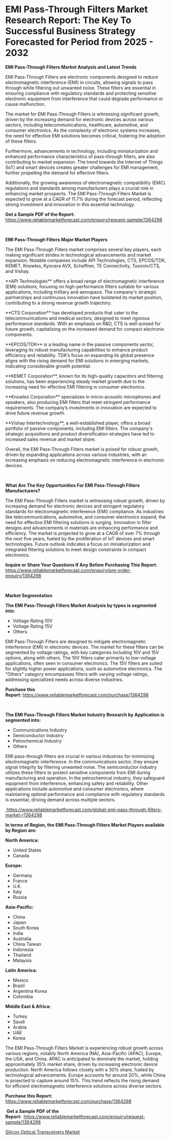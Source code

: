 <p><h1>EMI Pass-Through Filters Market Research Report: The Key To Successful Business Strategy Forecasted for Period from 2025 - 2032</h1></p><p><strong>EMI Pass-Through Filters Market Analysis and Latest Trends</strong></p>
<p><p>EMI Pass-Through Filters are electronic components designed to reduce electromagnetic interference (EMI) in circuits, allowing signals to pass through while filtering out unwanted noise. These filters are essential in ensuring compliance with regulatory standards and protecting sensitive electronic equipment from interference that could degrade performance or cause malfunction.</p><p>The market for EMI Pass-Through Filters is witnessing significant growth, driven by the increasing demand for electronic devices across various sectors, including telecommunications, healthcare, automotive, and consumer electronics. As the complexity of electronic systems increases, the need for effective EMI solutions becomes critical, fostering the adoption of these filters.</p><p>Furthermore, advancements in technology, including miniaturization and enhanced performance characteristics of pass-through filters, are also contributing to market expansion. The trend towards the Internet of Things (IoT) and smart devices creates greater challenges for EMI management, further propelling the demand for effective filters.</p><p>Additionally, the growing awareness of electromagnetic compatibility (EMC) regulations and standards among manufacturers plays a crucial role in enhancing market prospects. The EMI Pass-Through Filters Market is expected to grow at a CAGR of 11.7% during the forecast period, reflecting strong investment and innovation in this essential technology.</p></p>
<p><strong>Get a Sample PDF of the Report:&nbsp;</strong> <a href="https://www.reliablemarketforecast.com/enquiry/request-sample/1364298?utm_campaign=2876&utm_medium=2&utm_source=Github&utm_content=ia&utm_term=07042025&utm_id=emi-pass-through-filters">https://www.reliablemarketforecast.com/enquiry/request-sample/1364298</a></p>
<p>&nbsp;</p>
<p><strong>EMI Pass-Through Filters Major Market Players</strong></p>
<p><p>The EMI Pass-Through Filters market comprises several key players, each making significant strides in technological advancements and market expansion. Notable companies include API Technologies, CTS, EPCOS/TDK, KEMET, Knowles, Kyocera AVX, Schaffner, TE Connectivity, Tusonix/CTS, and Vishay.</p><p>**API Technologies** offers a broad range of electromagnetic interference (EMI) solutions, focusing on high-performance filters suitable for various applications, including military and aerospace. The company's strategic partnerships and continuous innovation have bolstered its market position, contributing to a strong revenue growth trajectory.</p><p>**CTS Corporation** has developed products that cater to the telecommunications and medical sectors, designed to meet rigorous performance standards. With an emphasis on R&D, CTS is well-poised for future growth, capitalizing on the increased demand for compact electronic components.</p><p>**EPCOS/TDK** is a leading name in the passive components sector, leveraging its robust manufacturing capabilities to enhance product efficiency and reliability. TDK’s focus on expanding its global presence aligns with the rising demand for EMI solutions in emerging markets, indicating considerable growth potential.</p><p>**KEMET Corporation**, known for its high-quality capacitors and filtering solutions, has been experiencing steady market growth due to the increasing need for effective EMI filtering in consumer electronics. </p><p>**Knowles Corporation** specializes in micro-acoustic microphones and speakers, also producing EMI filters that meet stringent performance requirements. The company’s investments in innovation are expected to drive future revenue growth.</p><p>**Vishay Intertechnology**, a well-established player, offers a broad portfolio of passive components, including EMI filters. The company's strategic acquisitions and product diversification strategies have led to increased sales revenue and market share.</p><p>Overall, the EMI Pass-Through Filters market is poised for robust growth, driven by expanding applications across various industries, with an increasing emphasis on reducing electromagnetic interference in electronic devices.</p></p>
<p>&nbsp;</p>
<p><strong>What Are The Key Opportunities For EMI Pass-Through Filters Manufacturers?</strong></p>
<p><p>The EMI Pass-Through Filters market is witnessing robust growth, driven by increasing demand for electronic devices and stringent regulatory standards for electromagnetic interference (EMI) compliance. As industries like telecommunications, automotive, and consumer electronics expand, the need for effective EMI filtering solutions is surging. Innovation in filter designs and advancements in materials are enhancing performance and efficiency. The market is projected to grow at a CAGR of over 7% through the next five years, fueled by the proliferation of IoT devices and smart technologies. Future outlook indicates a focus on miniaturization and integrated filtering solutions to meet design constraints in compact electronics.</p></p>
<p><strong>Inquire or Share Your Questions If Any Before Purchasing This Report:</strong> <a href="https://www.reliablemarketforecast.com/enquiry/pre-order-enquiry/1364298?utm_campaign=2876&utm_medium=2&utm_source=Github&utm_content=ia&utm_term=07042025&utm_id=emi-pass-through-filters">https://www.reliablemarketforecast.com/enquiry/pre-order-enquiry/1364298</a></p>
<p>&nbsp;</p>
<p><strong>Market Segmentation</strong></p>
<p><strong>The EMI Pass-Through Filters Market Analysis by types is segmented into:</strong></p>
<p><ul><li>Voltage Rating 10V</li><li>Voltage Rating 15V</li><li>Others</li></ul></p>
<p><p>EMI Pass-Through Filters are designed to mitigate electromagnetic interference (EMI) in electronic devices. The market for these filters can be segmented by voltage ratings, with key categories including 10V and 15V options, along with others. The 10V filters cater primarily to low-voltage applications, often seen in consumer electronics. The 15V filters are suited for slightly higher power applications, such as automotive electronics. The "Others" category encompasses filters with varying voltage ratings, addressing specialized needs across diverse industries.</p></p>
<p><strong>Purchase this Report:&nbsp;</strong><a href="https://www.reliablemarketforecast.com/purchase/1364298?utm_campaign=2876&utm_medium=2&utm_source=Github&utm_content=ia&utm_term=07042025&utm_id=emi-pass-through-filters">https://www.reliablemarketforecast.com/purchase/1364298</a></p>
<p>&nbsp;</p>
<p><strong>The EMI Pass-Through Filters Market Industry Research by Application is segmented into:</strong></p>
<p><ul><li>Communications Industry</li><li>Semiconductor Industry</li><li>Petrochemical Industry</li><li>Others</li></ul></p>
<p><p>EMI pass-through filters are crucial in various industries for minimizing electromagnetic interference. In the communications sector, they ensure signal integrity by filtering unwanted noise. The semiconductor industry utilizes these filters to protect sensitive components from EMI during manufacturing and operation. In the petrochemical industry, they safeguard equipment from interference, enhancing safety and reliability. Other applications include automotive and consumer electronics, where maintaining optimal performance and compliance with regulatory standards is essential, driving demand across multiple sectors.</p></p>
<p><a href="https://www.reliablemarketforecast.com/global-emi-pass-through-filters-market-r1364298?utm_campaign=2876&utm_medium=2&utm_source=Github&utm_content=ia&utm_term=07042025&utm_id=emi-pass-through-filters">&nbsp;https://www.reliablemarketforecast.com/global-emi-pass-through-filters-market-r1364298</a></p>
<p><strong>In terms of Region, the EMI Pass-Through Filters Market Players available by Region are:</strong></p>
<p>
    <p> <strong> North America: </strong>
        <ul>
            <li>United States</li>
            <li>Canada</li>
        </ul>
        </p> 
    <p> <strong> Europe: </strong>
        <ul>
            <li>Germany</li>
            <li>France</li>
            <li>U.K.</li>
            <li>Italy</li>
            <li>Russia</li>
        </ul>
        </p> 
    <p> <strong> Asia-Pacific: </strong>
        <ul>
            <li>China</li>
            <li>Japan</li>
            <li>South Korea</li>
            <li>India</li>
            <li>Australia</li>
            <li>China Taiwan</li>
            <li>Indonesia</li>
            <li>Thailand</li>
            <li>Malaysia</li>
        </ul>
        </p> 
    <p> <strong> Latin America: </strong>
        <ul>
            <li>Mexico</li>
            <li>Brazil</li>
            <li>Argentina Korea</li>
            <li>Colombia</li>
        </ul>
        </p> 
    <p> <strong> Middle East & Africa: </strong>
        <ul>
            <li>Turkey</li>
            <li>Saudi</li>
            <li>Arabia</li>
            <li>UAE</li>
            <li>Korea</li>
        </ul>
    </p>
    </p>
<p><p>The EMI Pass-Through Filters Market is experiencing robust growth across various regions, notably North America (NA), Asia-Pacific (APAC), Europe, the USA, and China. APAC is anticipated to dominate the market, holding approximately 35% market share, driven by increasing electronic device production. North America follows closely with a 30% share, fueled by technological advancements. Europe accounts for around 20%, while China is projected to capture around 15%. This trend reflects the rising demand for efficient electromagnetic interference solutions across diverse sectors.</p></p>
<p><strong>Purchase this Report: </strong><a href="https://www.reliablemarketforecast.com/purchase/1364298?utm_campaign=2876&utm_medium=2&utm_source=Github&utm_content=ia&utm_term=07042025&utm_id=emi-pass-through-filters">https://www.reliablemarketforecast.com/purchase/1364298</a></p>
<p>&nbsp;<strong>Get a Sample PDF of the Report:&nbsp;&nbsp;</strong><a href="https://www.reliablemarketforecast.com/enquiry/request-sample/1364298?utm_campaign=2876&utm_medium=2&utm_source=Github&utm_content=ia&utm_term=07042025&utm_id=emi-pass-through-filters">https://www.reliablemarketforecast.com/enquiry/request-sample/1364298</a></p>
<p><strong></strong></p>
<p><p><a href="https://github.com/akaalahk/Market-Research-Report-List-1/blob/main/silicon-optical-transceivers-market.md?utm_campaign=2876&utm_medium=2&utm_source=Github&utm_content=ia&utm_term=07042025&utm_id=emi-pass-through-filters">Silicon Optical Transceivers Market</a></p></p>